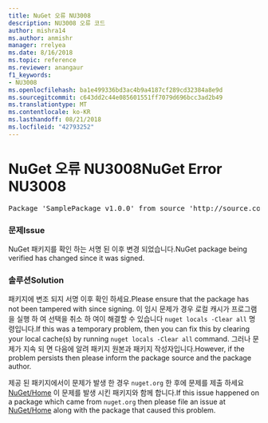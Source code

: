 ```yaml
---
title: NuGet 오류 NU3008
description: NU3008 오류 코드
author: mishra14
ms.author: anmishr
manager: rrelyea
ms.date: 8/16/2018
ms.topic: reference
ms.reviewer: anangaur
f1_keywords:
- NU3008
ms.openlocfilehash: ba1e499336bd3ac4b9a4187cf289cd32384a8e9d
ms.sourcegitcommit: c643dd2c44e085601551ff7079d696bcc3ad2b49
ms.translationtype: MT
ms.contentlocale: ko-KR
ms.lasthandoff: 08/21/2018
ms.locfileid: "42793252"
---
```

# <a name="nuget-error-nu3008"></a><span data-ttu-id="a859a-103">NuGet 오류 NU3008</span><span class="sxs-lookup"><span data-stu-id="a859a-103">NuGet Error NU3008</span></span>

<pre>Package 'SamplePackage v1.0.0' from source 'http://source.com/index.json': The package integrity check failed.</pre>

### <a name="issue"></a><span data-ttu-id="a859a-104">문제</span><span class="sxs-lookup"><span data-stu-id="a859a-104">Issue</span></span>

<span data-ttu-id="a859a-105">NuGet 패키지를 확인 하는 서명 된 이후 변경 되었습니다.</span><span class="sxs-lookup"><span data-stu-id="a859a-105">NuGet package being verified has changed since it was signed.</span></span>


### <a name="solution"></a><span data-ttu-id="a859a-106">솔루션</span><span class="sxs-lookup"><span data-stu-id="a859a-106">Solution</span></span>

<span data-ttu-id="a859a-107">패키지에 변조 되지 서명 이후 확인 하세요.</span><span class="sxs-lookup"><span data-stu-id="a859a-107">Please ensure that the package has not been tampered with since signing.</span></span> <span data-ttu-id="a859a-108">이 임시 문제가 경우 로컬 캐시가 프로그램을 실행 하 여 선택을 취소 하 여이 해결할 수 있습니다 `nuget locals -Clear all` 명령입니다.</span><span class="sxs-lookup"><span data-stu-id="a859a-108">If this was a temporary problem, then you can fix this by clearing your local cache(s) by running `nuget locals -Clear all` command.</span></span> <span data-ttu-id="a859a-109">그러나 문제가 지속 되 면 다음에 알려 패키지 원본과 패키지 작성자입니다.</span><span class="sxs-lookup"><span data-stu-id="a859a-109">However, if the problem persists then please inform the package source and the package author.</span></span>

<span data-ttu-id="a859a-110">제공 된 패키지에서이 문제가 발생 한 경우 `nuget.org` 한 후에 문제를 제출 하세요 [NuGet/Home](https://github.com/NuGet/Home/issues) 이 문제를 발생 시킨 패키지와 함께 합니다.</span><span class="sxs-lookup"><span data-stu-id="a859a-110">If this issue happened on a package which came from `nuget.org` then please file an issue at [NuGet/Home](https://github.com/NuGet/Home/issues) along with the package that caused this problem.</span></span>


